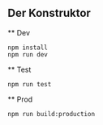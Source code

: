 Der Konstruktor
-------------------------

** Dev

```
npm install
npm run dev
```


** Test

```
npm run test
```


** Prod

```
npm run build:production
```

